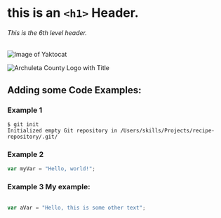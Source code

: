 # this is an `<h1>` Header. 

###### This is the 6th level header. 
![Image of Yaktocat](https://octodex.github.com/images/yaktocat.png)


![Archuleta County Logo with Title](https://www.archuletacounty.org/ImageRepository/Document?documentID=3714)

## Adding some Code Examples: 

### Example 1

```
$ git init
Initialized empty Git repository in /Users/skills/Projects/recipe-repository/.git/
```
### Example 2

``` javascript
var myVar = "Hello, world!";
```

### Example 3 My example:

``` javascript

var aVar = "Hello, this is some other text";

```

